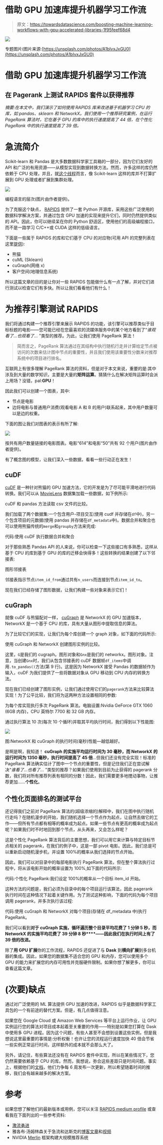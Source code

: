 # 借助 GPU 加速库提升机器学习工作流

> 原文：<https://towardsdatascience.com/boosting-machine-learning-workflows-with-gpu-accelerated-libraries-1f95feef68d4>

![](img/228295b8f64c1c867f4ce3710e101ad0.png)

专题图片(图片来源:[https://unsplash.com/photos/A1blvxJxGU0](https://unsplash.com/photos/A1blvxJxGU0)

# 借助 GPU 加速库提升机器学习工作流

## 在 Pagerank 上测试 RAPIDS 套件以获得推荐

*摘要:在本文中，我们演示了如何使用 RAPIDS 库来改进基于机器学习 CPU 的库，如 pandas、sklearn 和 NetworkX。我们使用一个推荐研究案例，在运行 PageRank 算法时，它在基于 GPU 的库中的执行速度提高了 44 倍，在个性化 PageRank 中的执行速度提高了 39 倍。*

# 急流简介

Scikit-learn 和 Pandas 是大多数数据科学家工具箱的一部分，因为它们友好的 API 和广泛的有用资源——从模型实现到数据转换方法。然而，许多这样的库仍然依赖于 CPU 处理，并且，就[这个线程](https://scikit-learn.org/stable/faq.html#will-you-add-gpu-support)而言，像 Scikit-learn 这样的库并不打算扩展到 GPU 处理或者扩展到集群处理。

![](img/9fa80ad312d19980b5a3b06986ed2b11.png)

编程语言的层次(图片由作者提供)。

为了克服这个缺点， [RAPIDS](https://rapids.ai/) 提供了一套 Python 开源库，采用这些广泛使用的数据科学解决方案，并通过包含 GPU 加速的实现来提升它们，同时仍然提供类似的 API。因此，你可以继续呆在你的 Python 舒适区，使用他们的高级编程接口，而不是一路学习 C/C++或 CUDA 这样的低级语言。

下面是一些属于 RAPIDS 的库和它们基于 CPU 的对应物(可用 API 的完整列表在这里[提供](https://docs.rapids.ai/api)):

*   熊猫
*   cuML (Sklearn)
*   cuGraph(网络 x)
*   客户空间(地理信息系统)

所以这篇文章的目的是让你对一些 RAPIDS 包能做什么有一点了解，并对它们进行测试以检查它们有多快。所以让我们看看他们有什么！

# 为推荐引擎测试 RAPIDS

我们将通过构建一个推荐引擎来展示 RAPIDS 的功能，该引擎可以推荐类似于目标标题的电影——您可能已经在您最喜欢的流媒体服务中的某个地方看到了“*谁观看了…也观看了…* ”类型的推荐。为此，让我们使用 PageRank 算法！

> 简而言之，PageRank 算法通过在其结构中执行随机行走并计算给定节点被访问的次数来估计图中节点的重要性，并且我们使用该重要性分数来对推荐系统中的项目进行排名。

互联网上有很多理解 PageRank 算法的资料，但是对于本文来说，重要的是:其中涉及到大量的数学知识，主要是大量的**矩阵运算**。猜猜什么在解决矩阵运算时会派上用场？没错，pal:**GPU**！

因此我们可以创建一个图表，其中:

*   节点是电影
*   边将电影与普通用户消费(观看电影 A 和 B 的用户)联系起来，其中用户数量可以是边的权重。

下面的图让我们对图表的表示有所了解:

![](img/c585a5838f27a4ffb5b72ada06b71bff.png)

按共有用户数量链接的电影图表。电影“614”和电影“50”共有 92 个用户(图片由作者提供)。

有了概念图的模型，让我们深入一些数据，看看一些行动正在发生！

## cuDF

[cuDF](https://docs.rapids.ai/api/cudf/stable/) 是一种针对熊猫的 GPU 加速方法，它的开发是为了尽可能平滑地进行代码转换。我们可以从 [MovieLens](https://grouplens.org/datasets/movielens/) 数据集加载一些数据，如下例所示:

cuDF 和 pandas 方法读取 csv 文件的比较。

我们加载了两个数据集:一个包含用户-项目交互(使用 cudf 并存储在`df`中)，另一个包含项目的元数据(使用 pandas 并存储在`df_metadata`中)。数据合并和聚合也可以使用熊猫传统的`merge`和`groupby`方法来完成:

代码:使用 cuDF 执行数据合并和聚合

对于那些熟悉 Pandas API 的人来说，你可以检查一下这些接口有多熟悉，这样从基于 CPU 的库到基于 GPU 的库的迁移会快得多！这些转换的结果创建了以下邻接表:

图形邻接表

邻接表指示节点`item_id_from`通过共有`n_users`而连接到节点`item_id_to`。

现在我们已经存储了图形数据，让我们构建一些对象来表示它们！

## cuGraph

就像 cuDF 与熊猫配对一样， [cuGraph](https://docs.rapids.ai/api/cugraph/stable/) 是 NetworkX 的 GPU 加速版本，NetworkX 是一个基于 CPU 的库，具有大量从图形中提取信息的算法。

为了比较它们的实现，让我们为每个库创建一个 graph 对象，如下面的代码所示:

使用 cuGraph 和 NetworkX 创建图形实例的比较。

这里，`G`是我们的 cugraph。图形对象和`Gnx`是我们的 networkx。图形对象。注意，当创建`Gnx`时，我们从包含邻接表的 cuDF 数据帧`df_items`中调用`.to_pandas()`方法(第 9 行)。这是因为 NetworkX 接受 Pandas 的数据帧作为输入，cuDF 为我们提供了一些将数据对象从 GPU 移动到 CPU 内存的转换方法。

现在我们已经创建了图形实例，让我们通过使用它们的`pagerank`方法来比较算法实现！为了公平比较，我们将为这两种方法设置相同的参数:

为每个库实现执行多次 PageRank 算法。电脑设置:Nvidia GeForce GTX 1060 (6GB 内存)，CPU 英特尔 7700 和 32 GB 内存。

通过执行算法 10 次(每次 10 个循环)并取其平均执行时间，我们得到以下性能图:

![](img/0298cc322f1dcebc18016374542c94fc.png)

图:NetworkX 和 cuGraph 的执行时间(毫秒)性能—越低越好。

是啊是啊，我知道！ **cuGraph 的实施平均运行时间为 30 毫秒，而 NetworkX 的运行时间为 1350 毫秒，执行时间提高了 45 倍**…但我们还没有完全实现！标准的 PageRank 算法确实估计了图中一个节点的重要性，但是记住我们正在尝试解决“*谁看了…也看了…* ”类型的推荐？如果我们使用到目前为止获得的 pagerank 分数，我们将对所有推荐列表有相同的分数！因此，我们需要更多地搅动事物，让推荐更加……**个性化**。

## 个性化页面排名的测试平台

还记得我们之前对 PageRank 算法的(超级浓缩的)解释中，我们在图中执行随机行走吗？在随机漫步的开始，我们随机选择一个节点作为起点，让自然去做它的工作——但所有节点都有相等的概率成为起点。如果一些节点有更高的概率成为起点呢？如果我们时不时地回到那个节点，从头再来，又会怎么样呢？

这是个性化 PageRank 算法背后的主要思想，我们可以用它来计算与特定目标节点相关的 pagerank，在我们的例子中，这是一部 pivot 电影。因此，我们总是可以重新启动随机漫步机，并设置 100%的概率从我们选择的节点开始。

因此，我们可以对目录中的每部电影执行 PageRank 算法，但在整个算法执行过程中，将从该电影开始的概率设置为 100%,如下面的代码所示:

代码:个性化 PageRank:我们设定 100%的概率从一个目标 item_id 开始。

这种方法的问题是，我们必须为目录中的每个项目运行该算法，因此 pagerank 执行时间在这种情况下起着关键作用。为了测试这种影响，下面的代码为每个项目调用 pagerank，并多次执行该过程:

代码:使用 cuGraph 和 NetworkX 对每个项目(存储在 df_metadata 中)执行 PageRank。

我们可以看到**对于 cuGraph 实施，循环遍历整个目录平均花费了 1 分钟 5 秒，而 NetworkX 的实施平均花费了 39 分钟 8 秒****——因此我们在执行时间上有了 39 倍的改进。**

除了**用 GPU 扩展**你的工作流程，RAPIDS 还促进了与 **Dask** 到**横向扩展**到多台机器的集成。因此，如果您的数据集不适合您的 GPU 和内存，您可以使用多个 GPU 的能力来扩展您的内存可用性并克服硬件限制。如果你想了解更多，你可以查看这篇文章。

# (次要)缺点

通过对广泛使用的 ML 算法提供 GPU 加速的改进，RAPIDS 似乎是数据科学家工具包的一个有前途的替代方案。但是，有几点值得注意。

如果您在 Google Cloud 或 Amazon Web Services 等平台上运行作业，让 GPU 实例运行您的算法对项目成本起着至关重要的作用——特别是如果您打算在 Dask 中使用多 GPU 进程。因为这个问题，有些人甚至不会想到设置这些实例，但是我想说这里最重要的事情是:分析权衡！也许让您的流程运行速度加快 40 倍会节省一些实例正常运行时间，这样额外的成本就不会那么大了。

另外，请记住，有些算法还没有在 RAPIDS 套件中实现，所以在某些情况下，您仍然需要依赖基于 CPU 的库。然而，我想说，弥合这些差距只是时间问题。事实上，根据他们的[文档](https://docs.rapids.ai/overview)，他们力争每 6 周发布一次更新，所以希望随着时间的推移，我们会有越来越多的解决方案。

# 参考

如果您想了解他们的最新版本或用例，您可以关注 [RAPIDS medium profile](https://medium.com/rapids-ai) 或查看我在下面列出的一些参考资料:

*   [激流勇进](https://youtu.be/T2AU0iVbY5A)
*   雅各布·汤姆林森关于急流和达斯克的[博客文章](https://jacobtomlinson.dev/posts/)和[视频](https://www.youtube.com/watch?v=KHiPWQlppWQ&ab_channel=TechExeter)
*   NVIDIA [Merlin](https://developer.nvidia.com/nvidia-merlin) 框架构建大规模推荐系统